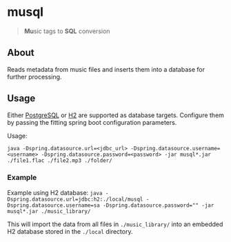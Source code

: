 # musql

> **Mu**sic tags to **SQL** conversion

## About

Reads metadata from music files and inserts them into a database for further processing.

## Usage

Either [PostgreSQL](https://www.postgresql.org/) or [H2](https://h2database.com/html/main.html) are supported as
database targets. Configure them by passing the fitting spring boot configuration parameters.

Usage:

`java -Dspring.datasource.url=<jdbc_url> -Dspring.datasource.username=<username> -Dspring.datasource.password=<password> -jar musql*.jar ./file1.flac ./file2.mp3 ./folder/`

### Example

Example using H2 database:
`java -Dspring.datasource.url=jdbc:h2:./local/musql -Dspring.datasource.username=sa -Dspring.datasource.password=""
-jar musql*.jar ./music_library/`

This will import the data from all files in `./music_library/` into an embedded H2 database stored in the `./local`
directory.
